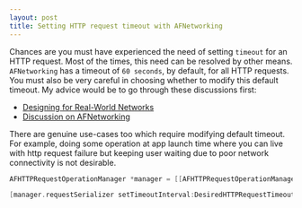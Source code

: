 ```yaml
---
layout: post
title: Setting HTTP request timeout with AFNetworking
---
```


Chances are you must have experienced the need of setting `timeout` for an HTTP request. Most of the times, this need can be resolved 
by other means. `AFNetworking` has a timeout of `60 seconds`, by default, for all HTTP requests. You must also be very careful in 
choosing whether to modify this default timeout. My advice would be to go through these discussions first:

* [Designing for Real-World Networks](https://developer.apple.com/library/mac/documentation/NetworkingInternetWeb/Conceptual/NetworkingOverview/WhyNetworkingIsHard/WhyNetworkingIsHard.html)
* [Discussion on AFNetworking](https://github.com/AFNetworking/AFNetworking/issues/1897)

There are genuine use-cases too which require modifying default timeout. For example, doing some operation at app launch time where 
you can live with http request failure but keeping user waiting due to poor network connectivity is not desirable.

```objective-c
AFHTTPRequestOperationManager *manager = [[AFHTTPRequestOperationManager alloc] initWithBaseURL:[NSURL URLWithString:ROOT_URL]];

[manager.requestSerializer setTimeoutInterval:DesiredHTTPRequestTimeout];
```
